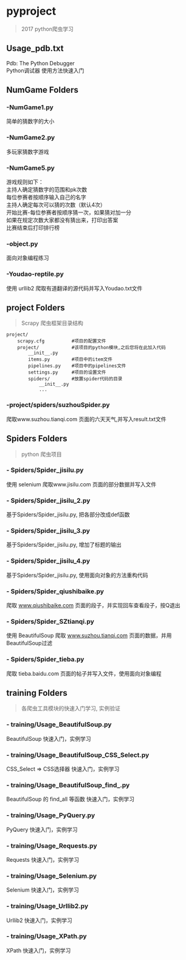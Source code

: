 # pyproject

> 2017 python爬虫学习



## Usage_pdb.txt
Pdb: The Python Debugger </br>
Python调试器 使用方法快速入门



## NumGame Folders
### -NumGame1.py
简单的猜数字的大小

### -NumGame2.py
多玩家猜数字游戏

### -NumGame5.py
游戏规则如下：<br>
主持人确定猜数字的范围和pk次数<br>
每位参赛者按顺序输入自己的名字<br>
主持人确定每次可以猜的次数（默认4次）<br>
开始比赛-每位参赛者按顺序猜一次，如果猜对加一分<br>
如果在规定次数大家都没有猜出来，打印出答案<br>
比赛结束后打印排行榜<br>

### -object.py
面向对象编程练习

### -Youdao-reptile.py
使用 urllib2 爬取有道翻译的源代码并写入Youdao.txt文件



## project Folders
> Scrapy 爬虫框架目录结构
```
project/
    scrapy.cfg 			#项目的配置文件
    project/ 			#该项目的python模块,之后您将在此加入代码
        __init__.py 	
        items.py 		#项目中的item文件
        pipelines.py 	#项目中的pipelines文件
        settings.py 	#项目的设置文件
        spiders/ 		#放置spider代码的目录
            __init__.py
            ...
```
### -project/spiders/suzhouSpider.py
爬取www.suzhou.tianqi.com 页面的六天天气,并写入result.txt文件



## Spiders Folders
> python 爬虫项目
### - Spiders/Spider_jisilu.py
使用 selenium 爬取www.jisilu.com 页面的部分数据并写入文件
### - Spiders/Spider_jisilu_2.py
基于Spiders/Spider_jisilu.py, 把各部分改成def函数
### - Spiders/Spider_jisilu_3.py
基于Spiders/Spider_jisilu.py, 增加了标题的输出
### - Spiders/Spider_jisilu_4.py
基于Spiders/Spider_jisilu.py, 使用面向对象的方法重构代码
### - Spiders/Spider_qiushibaike.py
爬取 www.qiushibaike.com 页面的段子，并实现回车查看段子，按Q退出
### - Spiders/Spider_SZtianqi.py
使用 BeautifulSoup 爬取 www.suzhou.tianqi.com 页面的数据，并用BeautifulSoup过滤
### - Spiders/Spider_tieba.py
爬取 tieba.baidu.com 页面的帖子并写入文件，使用面向对象编程



## training Folders
> 各爬虫工具模块的快速入门学习, 实例验证
### - training/Usage_BeautifulSoup.py
BeautifulSoup 快速入门，实例学习
### - training/Usage_BeautifulSoup_CSS_Select.py
CSS_Select => CSS选择器 快速入门，实例学习
### - training/Usage_BeautifulSoup_find_.py
BeautifulSoup 的 find_all 等函数 快速入门，实例学习
### - training/Usage_PyQuery.py
PyQuery 快速入门，实例学习
### - training/Usage_Requests.py
Requests 快速入门，实例学习
### - training/Usage_Selenium.py
Selenium 快速入门，实例学习
### - training/Usage_Urllib2.py
Urllib2 快速入门，实例学习
### - training/Usage_XPath.py
XPath 快速入门，实例学习

